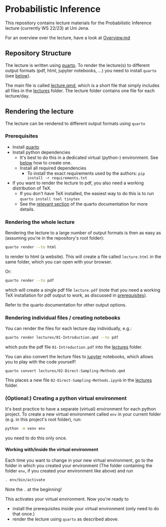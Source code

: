# Probabilistic Inference

This repository contains lecture materials for the Probabilistic Inference lecture (currently WS 22/23) at Uni Jena.

For an overview over the lecture, have a look at [Overview.md](Overview.md)

## Repository Structure

The lecture is written using [quarto](https://quarto.org). To render the lecture(s) to different output formats (pdf, html, jupyter notebooks, ...)
you need to install `quarto` (see [below](#prerequisites)).

The main file is called  [lecture.qmd](lecture.qmd), which is a short file that simply includes all files in the [lectures](lectures) folder.
The lecture folder contains one file for each lecture/day.

## Rendering the lecture

The lecture can be rendered to different output formats using `quarto`

### Prerequisites

* Install [quarto](https://quarto.org/docs/get-started/)
* Install python dependencies
    * It's best to do this in a dedicated virtual (python-) environment. See [below](#optional-creating-a-python-virtual-environment) how to create one.
    * Install all required dependencies
        * To install the exact requirements used by the authors: `pip install -r requirements.txt`
* If you want to render the lecture to pdf, you also need a working distribution of TeX.
    * If you don't have TeX installed, the easiest way to do this is to run `quarto install tool tinytex`
    * See the [relevant section](https://quarto.org/docs/output-formats/pdf-engine.html) of the quarto documentation for more details.

### Rendering the whole lecture

Rendering the lecture to a large number of output formats is then as easy as (assuming you're in the repository's root folder):

```bash
quarto render --to html
```

to render to html (a website). This will create a file called `lecture.html` in the same folder, which you can open with your browser.

Or:

```bash
quarto render --to pdf
```

which will create a single pdf file `lecture.pdf` (note that you need a working TeX installation for pdf output to work, as discussed in [prerequisites](#prerequisites)).

Refer to the quarto documentation for other output options.

### Rendering individual files / creating notebooks

You can render the files for each lecture day individually, e.g.:

```bash
quarto render lectures/01-Introduction.qmd --to pdf
```

which puts the pdf file `01-Introduction.pdf` into the [lectures](lectures) folder.

You can also convert the lecture files to [jupyter](https://jupyter.org/) notebooks, which allows you to play with the code yourself!

```
quarto convert lectures/02-Direct-Sampling-Methods.qmd
```

This places a new file `02-Direct-Sampling-Methods.ipynb` in the [lectures](lectures) folder.

### (Optional:) Creating a python virtual environment

It's best practice to have a separate (virtual) environment for each python project.
To create a new virtual environment called `env` in your current folder (e.g. in this project's root folder), run:

```bash
python -m venv env
```

you need to do this only once.

#### Working with/inside the virtual environment

Each time you want to change in your new virtual environment, go to the folder in which you created your environment
(The folder containing the folder `env`, if you created your environment like above)
and run

```bash
. env/bin/activate
```

Note the `.` at the beginning!

This activates your virtual environment. Now you're ready to 
* install the prerequisites inside your virtual environment (only need to do that once.)
* render the lecture using `quarto` as described above.
